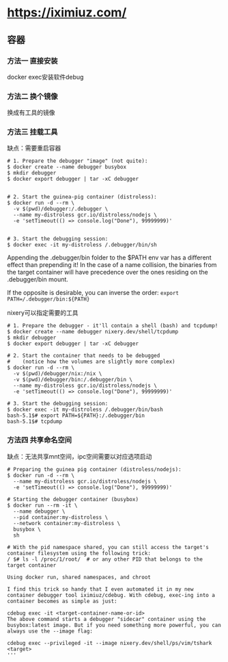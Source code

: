 # https://iximiuz.com/

## 容器

### 方法一 直接安装

docker exec安装软件debug

### 方法二 换个镜像

换成有工具的镜像

### 方法三 挂载工具

缺点：需要重启容器

```shell
# 1. Prepare the debugger "image" (not quite):
$ docker create --name debugger busybox
$ mkdir debugger
$ docker export debugger | tar -xC debugger


# 2. Start the guinea-pig container (distroless):
$ docker run -d --rm \
  -v $(pwd)/debugger:/.debugger \
  --name my-distroless gcr.io/distroless/nodejs \
  -e 'setTimeout(() => console.log("Done"), 99999999)'


# 3. Start the debugging session:
$ docker exec -it my-distroless /.debugger/bin/sh
```

Appending the .debugger/bin folder to the $PATH env var has a different effect than prepending it! In the case of a name collision, the binaries from the target container will have precedence over the ones residing on the .debugger/bin mount.

If the opposite is desirable, you can inverse the order: `export PATH=/.debugger/bin:${PATH}`

nixery可以指定需要的工具

```shell
# 1. Prepare the debugger - it'll contain a shell (bash) and tcpdump!
$ docker create --name debugger nixery.dev/shell/tcpdump
$ mkdir debugger
$ docker export debugger | tar -xC debugger

# 2. Start the container that needs to be debugged
#    (notice how the volumes are slightly more complex)
$ docker run -d --rm \
  -v $(pwd)/debugger/nix:/nix \
  -v $(pwd)/debugger/bin:/.debugger/bin \
  --name my-distroless gcr.io/distroless/nodejs \
  -e 'setTimeout(() => console.log("Done"), 99999999)'

# 3. Start the debugging session:
$ docker exec -it my-distroless /.debugger/bin/bash
bash-5.1$# export PATH=${PATH}:/.debugger/bin
bash-5.1$# tcpdump
```

### 方法四 共享命名空间

缺点：无法共享mnt空间，ipc空间需要以对应选项启动

```shell
# Preparing the guinea pig container (distroless/nodejs):
$ docker run -d --rm \
  --name my-distroless gcr.io/distroless/nodejs \
  -e 'setTimeout(() => console.log("Done"), 99999999)'

# Starting the debugger container (busybox)
$ docker run --rm -it \
  --name debugger \
  --pid container:my-distroless \
  --network container:my-distroless \
  busybox \
  sh

# With the pid namespace shared, you can still access the target's container filesystem using the following trick:
/ $# ls -l /proc/1/root/  # or any other PID that belongs to the target container

```
```
Using docker run, shared namespaces, and chroot

I find this trick so handy that I even automated it in my new container debugger tool iximiuz/cdebug. With cdebug, exec-ing into a container becomes as simple as just:

cdebug exec -it <target-container-name-or-id>
The above command starts a debugger "sidecar" container using the busybox:latest image. But if you need something more powerful, you can always use the --image flag:

cdebug exec --privileged -it --image nixery.dev/shell/ps/vim/tshark <target>
'''

```

